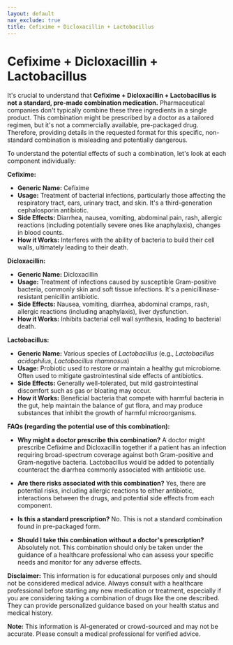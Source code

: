 ```yaml
---
layout: default
nav_exclude: true
title: Cefixime + Dicloxacillin + Lactobacillus
---
```


# Cefixime + Dicloxacillin + Lactobacillus

It's crucial to understand that **Cefixime + Dicloxacillin + Lactobacillus is not a standard, pre-made combination medication.**  Pharmaceutical companies don't typically combine these three ingredients in a single product.  This combination might be prescribed by a doctor as a tailored regimen, but it's not a commercially available, pre-packaged drug.  Therefore, providing details in the requested format for this specific, non-standard combination is misleading and potentially dangerous.

To understand the potential effects of such a combination, let's look at each component individually:


**Cefixime:**

* **Generic Name:** Cefixime
* **Usage:**  Treatment of bacterial infections, particularly those affecting the respiratory tract, ears, urinary tract, and skin.  It's a third-generation cephalosporin antibiotic.
* **Side Effects:** Diarrhea, nausea, vomiting, abdominal pain, rash, allergic reactions (including potentially severe ones like anaphylaxis), changes in blood counts.
* **How it Works:** Interferes with the ability of bacteria to build their cell walls, ultimately leading to their death.


**Dicloxacillin:**

* **Generic Name:** Dicloxacillin
* **Usage:** Treatment of infections caused by susceptible Gram-positive bacteria, commonly skin and soft tissue infections. It's a penicillinase-resistant penicillin antibiotic.
* **Side Effects:** Nausea, vomiting, diarrhea, abdominal cramps, rash, allergic reactions (including anaphylaxis), liver dysfunction.
* **How it Works:** Inhibits bacterial cell wall synthesis, leading to bacterial death.


**Lactobacillus:**

* **Generic Name:**  Various species of *Lactobacillus* (e.g., *Lactobacillus acidophilus*, *Lactobacillus rhamnosus*)
* **Usage:**  Probiotic used to restore or maintain a healthy gut microbiome. Often used to mitigate gastrointestinal side effects of antibiotics.
* **Side Effects:** Generally well-tolerated, but mild gastrointestinal discomfort such as gas or bloating may occur.
* **How it Works:**  Beneficial bacteria that compete with harmful bacteria in the gut, help maintain the balance of gut flora, and may produce substances that inhibit the growth of harmful microorganisms.



**FAQs (regarding the potential use of this combination):**

* **Why might a doctor prescribe this combination?**  A doctor might prescribe Cefixime and Dicloxacillin together if a patient has an infection requiring broad-spectrum coverage against both Gram-positive and Gram-negative bacteria.  Lactobacillus would be added to potentially counteract the diarrhea commonly associated with antibiotic use.

* **Are there risks associated with this combination?** Yes, there are potential risks, including allergic reactions to either antibiotic, interactions between the drugs, and potential side effects from each component.

* **Is this a standard prescription?** No. This is not a standard combination found in pre-packaged form.

* **Should I take this combination without a doctor's prescription?**  Absolutely not.  This combination should only be taken under the guidance of a healthcare professional who can assess your specific needs and monitor for any adverse effects.


**Disclaimer:**  This information is for educational purposes only and should not be considered medical advice.  Always consult with a healthcare professional before starting any new medication or treatment, especially if you are considering taking a combination of drugs like the one described. They can provide personalized guidance based on your health status and medical history.


**Note:** This information is AI-generated or crowd-sourced and may not be accurate. Please consult a medical professional for verified advice.
